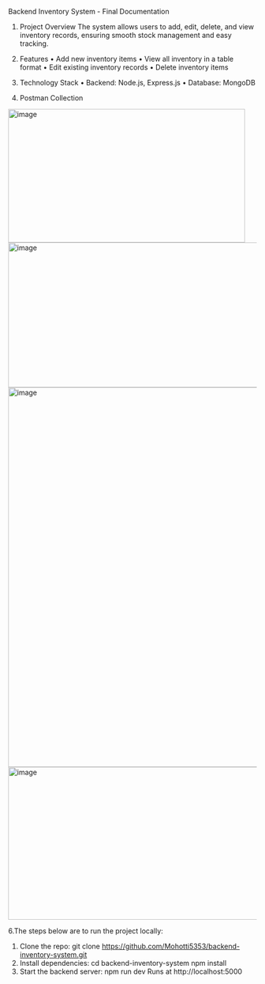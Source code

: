 Backend Inventory System - Final Documentation

1. Project Overview
The system allows users to add, edit, delete, and view inventory records, ensuring smooth stock management and easy tracking.

3. Features
 • Add new inventory items
• View all inventory in a table format
• Edit existing inventory records
• Delete inventory items

4. Technology Stack
 • Backend: Node.js, Express.js
• Database: MongoDB

5. Postman Collection

 <img width="480" height="270" alt="image" src="https://github.com/user-attachments/assets/8a45bd0c-69de-4aeb-b91f-b146a725f500" />
 <img width="520" height="293" alt="image" src="https://github.com/user-attachments/assets/eb9f42c1-ac11-40c5-9849-bd4e6a0216ee" />
 <img width="1366" height="768" alt="image" src="https://github.com/user-attachments/assets/ec86cb45-23cc-4f23-87a9-8c4d324a7019" />
<img width="550" height="309" alt="image" src="https://github.com/user-attachments/assets/c8965b52-a344-48b9-8d02-ffe67c78ab8f" />

 6.The steps below are to run the project locally:
 1. Clone the repo:
   git clone https://github.com/Mohotti5353/backend-inventory-system.git
2. Install dependencies:
   cd backend-inventory-system
   npm install
3. Start the backend server:
   npm run dev
   Runs at http://localhost:5000







